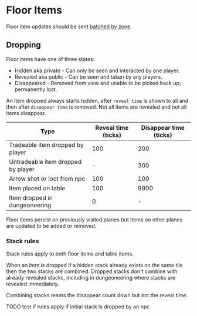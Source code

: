 # Floor Items

Floor item updates should be sent [batched by zone](../zone/zone-batch.md).

## Dropping

Floor items have one of three states:
* Hidden aka private - Can only be seen and interacted by one player.
* Revealed aka public - Can be seen and taken by any players.
* Disappeared - Removed from view and unable to be picked back up; permanently lost. 

An item dropped always starts hidden, after `reveal time` is shown to all and then after `disappear time` is removed.
Not all items are revealed and not all items disappear.

| Type | Reveal time (ticks) | Disappear time (ticks) |
|---|---|---|
| Tradeable item dropped by player | 100 | 200 |
| Untradeable item dropped by player | - | 300 |
| Arrow shot or loot from npc | 100 | 100 |
| Item placed on table | 100 | 9900 |
| Item dropped in dungeoneering | 0 | - |

Floor items persist on previously visited planes but items on other planes are updated to be added or removed. 

### Stack rules

Stack rules apply to both floor items and table items.

When an item is dropped if a hidden stack already exists on the same tile then the two stacks are combined.
Dropped stacks don't combine with already revealed stacks, including in dungeoneering where stacks are revealed immediately.

Combining stacks resets the disappear count down but not the reveal time.

TODO test if rules apply if initial stack is dropped by an npc